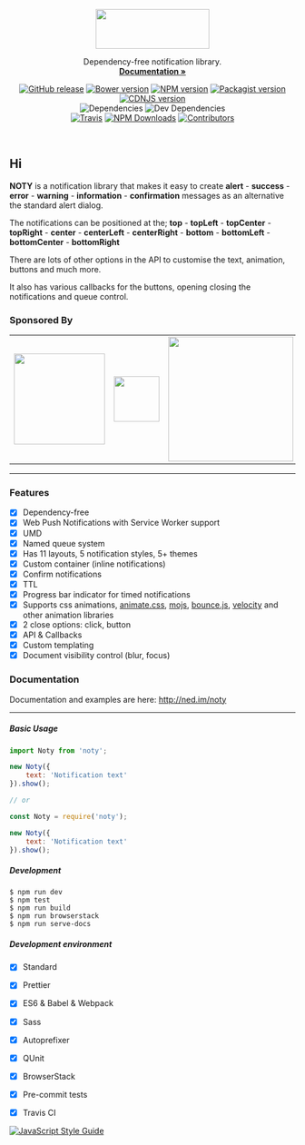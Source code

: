 <p align="center">
  <a href="http://ned.im/noty?ref=readme">
    <img src="http://ned.im/noty/_media/noty-v3-logo.png" width=200 height=70>
  </a>

  <p align="center">
    Dependency-free notification library.
    <br>
    <a href="http://ned.im/noty"><strong>Documentation &raquo;</strong></a>
  </p>

  <p align="center">
    <a href="https://github.com/needim/noty/releases"><img src="https://img.shields.io/github/release/needim/noty.svg" alt="GitHub release"></a>
    <a href="https://bower.io/"><img src="https://img.shields.io/bower/v/noty.svg" alt="Bower version"></a>
    <a href="https://www.npmjs.com/package/noty"><img src="https://img.shields.io/npm/v/noty.svg" alt="NPM version"></a>
    <a href="https://packagist.org/packages/needim/noty"><img src="https://img.shields.io/packagist/v/needim/noty.svg" alt="Packagist version"></a>
    <a href="https://cdnjs.com/libraries/noty"><img src="https://img.shields.io/cdnjs/v/noty.svg" alt="CDNJS version"></a>
    <br>
    <img src="https://img.shields.io/david/needim/noty.svg" alt="Dependencies">
    <img src="https://img.shields.io/david/dev/needim/noty.svg" alt="Dev Dependencies">
    <br>
    <a href="https://travis-ci.org/needim/noty"><img src="https://img.shields.io/travis/needim/noty/master.svg" alt="Travis"></a>
    <a href="https://www.npmjs.com/package/noty"><img src="https://img.shields.io/npm/dm/noty.svg?label=npm%20downloads" alt="NPM Downloads"></a>
    <a href="https://github.com/needim/noty/graphs/contributors"><img src="https://img.shields.io/github/contributors/needim/noty.svg" alt="Contributors"></a>
  </p>
</p>

<br>


## Hi

**NOTY** is a notification library that makes it easy to create **alert** - **success** - **error** - **warning** - **information** - **confirmation** messages as an alternative the standard alert dialog.

The notifications can be positioned at the;
**top** - **topLeft** - **topCenter** - **topRight** - **center** - **centerLeft** - **centerRight** - **bottom** - **bottomLeft** - **bottomCenter** - **bottomRight**

There are lots of other options in the API to customise the text, animation, buttons and much more.

It also has various callbacks for the buttons, opening closing the notifications and queue control.

### Sponsored By
<table>
  <tr>
    <td vlign="center">
      <a target="_blank" href="https://pusher.com/?utm_source=needim&utm_medium=paid&utm_campaign=needim">
        <img src="http://ned.im/noty/_media/pusher_logo_dark.png" width="160" alt="">
      </a>
    </td>
    <td vlign="center">
      <a target="_blank" href="https://www.jetbrains.com?ref=notyjs">
        <img src="http://ned.im/noty/_media/logo_JetBrains_4.svg" width="80" alt="">
      </a>
    </td>
    <td vlign="center">
      <a target="_blank" href="https://www.browserstack.com?ref=notyjs">
        <img src="http://ned.im/noty/_media/browserstack.svg" width="220" alt="">
      </a>
    </td>
  </tr>
</table>

***
### Features
- [x] Dependency-free
- [x] Web Push Notifications with Service Worker support
- [x] UMD
- [x] Named queue system
- [x] Has 11 layouts, 5 notification styles, 5+ themes
- [x] Custom container (inline notifications)
- [x] Confirm notifications
- [x] TTL
- [x] Progress bar indicator for timed notifications
- [x] Supports css animations, [animate.css](https://github.com/daneden/animate.css), [mojs](https://github.com/legomushroom/mojs), [bounce.js](https://github.com/tictail/bounce.js), [velocity](https://github.com/julianshapiro/velocity) and other animation libraries
- [x] 2 close options: click, button
- [x] API & Callbacks
- [x] Custom templating
- [x] Document visibility control (blur, focus)

### Documentation
Documentation and examples are here: <http://ned.im/noty>

***

##### Basic Usage
```js
import Noty from 'noty';

new Noty({
    text: 'Notification text'
}).show();

// or

const Noty = require('noty');

new Noty({
    text: 'Notification text'
}).show();

```

##### Development
```console
$ npm run dev
$ npm test
$ npm run build
$ npm run browserstack
$ npm run serve-docs
```

##### Development environment
- [x] Standard
- [x] Prettier
- [x] ES6 & Babel & Webpack
- [x] Sass
- [x] Autoprefixer
- [x] QUnit
- [x] BrowserStack
- [x] Pre-commit tests
- [x] Travis CI


[![JavaScript Style Guide](https://cdn.rawgit.com/feross/standard/master/badge.svg)](https://github.com/feross/standard)
